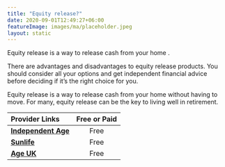 ```yaml
---
title: "Equity release?"
date: 2020-09-01T12:49:27+06:00
featureImage: images/ma/placeholder.jpeg
layout: static
---
```


Equity release is a way to release cash from your home .

There are advantages and disadvantages to equity release products. You should consider all your options and get independent financial advice before deciding if it’s the right choice for you.

Equity release is a way to release cash from your home without having to move. For many, equity release can be the key to living well in retirement.

| Provider Links      | Free or Paid  |  
| :-----------          | :--------------:      |  
| [**Independent Age**](https://www.independentage.org/get-advice/your-home-and-housing/equity-release) | Free | 
| [**Sunlife**](https://www.sunlife.co.uk/equity-release/sunrise/?utm_source=bing//) | Free | 
| [**Age UK**](https://www.ageuk.org.uk/information-advice/money-legal/income-tax/equity-release/) | Free | 
  

<br/><br/>






